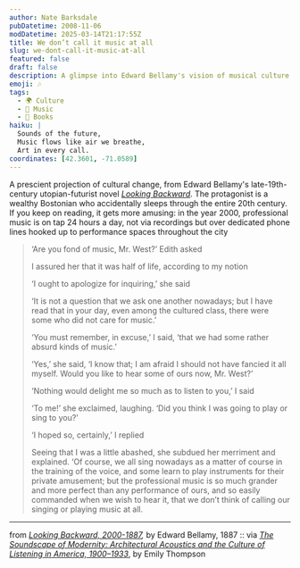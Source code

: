 ```yaml
---
author: Nate Barksdale
pubDatetime: 2008-11-06
modDatetime: 2025-03-14T21:17:55Z
title: We don’t call it music at all
slug: we-dont-call-it-music-at-all
featured: false
draft: false
description: A glimpse into Edward Bellamy's vision of musical culture in the year 2000, where professional music is readily accessible at all times.
emoji: 🎶
tags:
  - 🌍 Culture
  - 🎵 Music
  - 📖 Books
haiku: |
  Sounds of the future,  
  Music flows like air we breathe,  
  Art in every call.
coordinates: [42.3601, -71.0589]
---
```


A prescient projection of cultural change, from Edward Bellamy's late-19th-century utopian-futurist novel _[Looking Backward](http://en.wikipedia.org/wiki/Looking_Backward)_. The protagonist is a wealthy Bostonian who accidentally sleeps through the entire 20th century. If you keep on reading, it gets more amusing: in the year 2000, professional music is on tap 24 hours a day, not via recordings but over dedicated phone lines hooked up to performance spaces throughout the city

> ‘Are you fond of music, Mr. West?’ Edith asked
>
> I assured her that it was half of life, according to my notion
>
> ‘I ought to apologize for inquiring,’ she said
>
> ‘It is not a question that we ask one another nowadays; but I have read that in your day, even among the cultured class, there were some who did not care for music.’
>
> ‘You must remember, in excuse,’ I said, ‘that we had some rather absurd kinds of music.’
>
> ‘Yes,’ she said, ‘I know that; I am afraid I should not have fancied it all myself. Would you like to hear some of ours now, Mr. West?’
>
> ‘Nothing would delight me so much as to listen to you,’ I said
>
> ‘To me!’ she exclaimed, laughing. ‘Did you think I was going to play or sing to you?’
>
> ‘I hoped so, certainly,’ I replied
>
> Seeing that I was a little abashed, she subdued her merriment and explained. ‘Of course, we all sing nowadays as a matter of course in the training of the voice, and some learn to play instruments for their private amusement; but the professional music is so much grander and more perfect than any performance of ours, and so easily commanded when we wish to hear it, that we don’t think of calling our singing or playing music at all.

---

from _[Looking Backward, 2000-1887](http://books.google.com/books?id=oVQLAAAAIAAJ&printsec=frontcover&dq=bellamy+looking+backward&ei=ovwRSb_WHIPWsgOn95WgDw#PPA87,M1),_ by Edward Bellamy, 1887 :: via [_The Soundscape of Modernity: Architectural Acoustics and the Culture of Listening in America, 1900–1933_](http://books.google.com/books?id=7jvtvGbatv4C&printsec=frontcover&dq=soundscape+of+modernity&ei=9f4RSdJagYKyA9v-xYgE), by Emily Thompson

